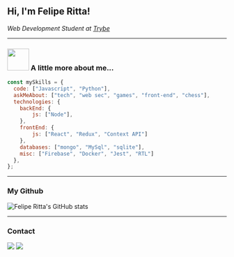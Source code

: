 <h2> Hi, I'm Felipe Ritta! </h2>
<p><em>Web Development Student at <a href="https://www.betrybe.com">Trybe</a></em></p>

---

### <img src="https://media.giphy.com/media/VgCDAzcKvsR6OM0uWg/giphy.gif" width="50"> A little more about me...  

```javascript
const mySkills = {
  code: ["Javascript", "Python"],
  askMeAbout: ["tech", "web sec", "games", "front-end", "chess"],
  technologies: {
    backEnd: {
        js: ["Node"],
    },
    frontEnd: {
        js: ["React", "Redux", "Context API"]
    },
    databases: ["mongo", "MySql", "sqlite"],
    misc: ["Firebase", "Docker", "Jest", "RTL"]
  },
};
```

---

### My Github

![Felipe Ritta's GitHub stats](https://github-readme-stats.vercel.app/api?username=feliperitta&count_private=true&show_icons=true&theme=gruvbox)

---

### Contact

<div>
  <a href="https://www.linkedin.com/in/feliperitta/" target="_blank"><img src="https://img.shields.io/badge/-LinkedIn-%230077B5?style=for-the-badge&logo=linkedin&logoColor=white" target="_blank"></a>
  <a href = "mailto:feliperitta.dev@gmail.com"><img src="https://img.shields.io/badge/-Gmail-%23333?style=for-the-badge&logo=gmail&logoColor=white" target="_blank"></a>
</div>
